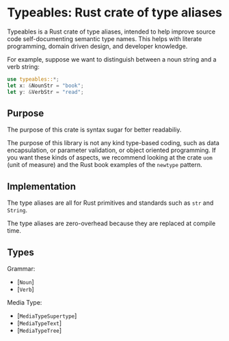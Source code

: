 # Typeables: Rust crate of type aliases 

Typeables is a Rust crate of type aliases, intended to help improve source code self-documenting semantic type names. This helps with literate programming, domain driven design, and developer knowledge.

For example, suppose we want to distinguish between a noun string and a verb string:

```rust
use typeables::*;
let x: &NounStr = "book";
let y: &VerbStr = "read";
```

## Purpose

The purpose of this crate is syntax sugar for better readabiliy.

The purpose of this library is not any kind type-based coding, such as data encapsulation, or parameter validation, or object oriented programming. If you want these kinds of aspects, we recommend looking at the crate `uom` (unit of measure) and the Rust book examples of the `newtype` pattern.


## Implementation

The type aliases are all for Rust primitives and standards such as `str` and `String`. 

The type aliases are zero-overhead because they are replaced at compile time. 


## Types

Grammar:

* [`Noun`]
* [`Verb`]

Media Type:

* [`MediaTypeSupertype`]
* [`MediaTypeText`]
* [`MediaTypeTree`]


